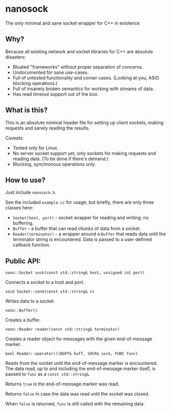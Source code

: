 # nanosock
The only minimal and sane socket wrapper for C++ in existence

## Why?

Because all existing network and socket libraries for C++ are absolute disasters:

* Bloated "frameworks" without proper separation of concerns.
* Undocumented for sane use-cases.
* Full of untested functionality and corner cases. (Looking at you, ASIO blocking operations.)
* Full of insanely broken semantics for working with streams of data.
* Has read timeout support out of the box.

## What is this?

This is an absolute minimal header file for setting up client sockets, making requests and sanely reading the results.

Caveats:

* Tested only for Linux.
* No server socket support yet, only sockets for making requests and reading data. (To be done if there's demand.)
* Blocking, synchronous operations _only_.

## How to use?

Just include `nanosock.h`.

See the included `example.cc` for usage; but briefly, there are only three classes here:

* `Socket(host, port)` - socket wrapper for reading and writing; no buffering.
* `Buffer` - a buffer that can read chunks of data from a socket.
* `Reader(terminator)` - a wrapper around a `Buffer` that reads data until the terminator string is encountered. Data is passed to a user-defined callback function.

## Public API:

`nano::Socket sock(const std::string& host, unsigned int port)`

Connects a socket to a host and port.

`void Socket::send(const std::string& s)`

Writes data to a socket.

`nano::Buffer()`

Creates a buffer.

`nano::Reader reader(const std::string& terminator)`

Creates a reader object for messages with the given end-of-message marker.

`bool Reader::operator()(BUFF& buff, SOCK& sock, FUNC func)`

Reads from the socket until the end-of-message marker is encountered.
The data read, up to and including the end-of-message marker itself, is passed to `func` as a `const std::string&`.

Returns `true` is the end-of-message marker was read.

Returns `false` in case the data was read until the socket was closed.

When `false` is returned, `func` is still called with the remaining data.
